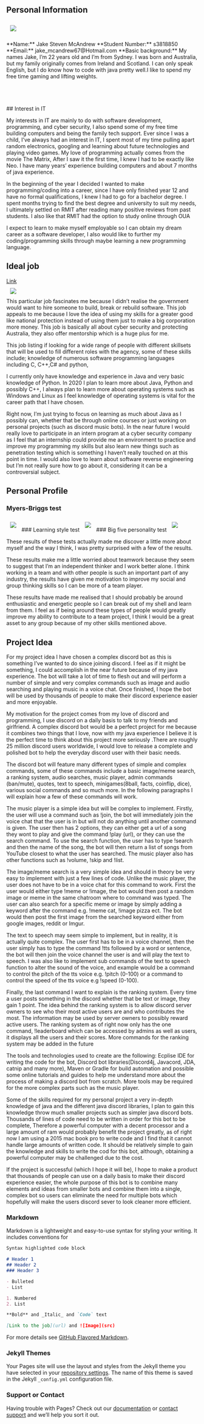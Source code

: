 ## Personal Information
<img src="yes.jpg"  style="float:left; padding: 10px">
<br /><br /><br />**Name:** Jake Steven McAndrew  
 **Student Number:** s3818850  
 **Email:** jake_mcandrew67@Hotmail.com  
 **Basic background:** My names Jake, I’m 22 years old and I’m from Sydney. I was born and Australia, but my family originally                       comes from Ireland and Scotland. I can only speak English, but I do know how to code with java pretty                         well.I like to spend my free time gaming and lifting weights. <br /><br /><br /><br /><br />  
## Interest in IT

My interests in IT are mainly to do with software development, programming, and cyber security, I also spend some of my free time building computers and being the family tech support. Ever since I was a child, I’ve always had an interest in IT, I spent most of my time pulling apart random electronics, googling and learning about future technologies and playing video games. My love of programming actually comes from the movie The Matrix, After I saw it the first time, I knew I had to be exactly like Neo. I have many years’ experience building computers and about 7 months of java experience.

In the beginning of the year I decided I wanted to make programming/coding into a career, since I have only finished year 12 and have no formal qualifications, I knew I had to go for a bachelor degree. I spent months trying to find the best degree and university to suit my needs, I ultimately settled on RMIT after reading many positive reviews from past students. I also like that RMIT had the option to study online through OUA

I expect to learn to make myself employable so I can obtain my dream career as a software developer, I also would like to further my coding/programming skills through maybe learning a new programming language.

## Ideal job
[Link](https://defencecareers.nga.net.au/cp/index.cfm?event=jobs.checkJobDetailsNewApplication&returnToEvent=jobs.processJobSearch&jobid=C51FA79E-F9DE-D26D-964B-ADCF1FCC63E0)<br />
<img src="unknown (1).png"  style="padding: 10px">
<br />This particular job fascinates me because I didn’t realise the government would want to hire someone to build, break or rebuild software. This job appeals to me because I love the idea of using my skills for a greater good like national protection instead of using them just to make a big corporation more money. This job is basically all about cyber security and protecting Australia, they also offer mentorship which is a huge plus for me.

This job listing if looking for a wide range of people with different skillsets that will be used to fill different roles with the agency, some of these skills include; knowledge of numerous software programming languages including C, C++,C# and python, 

I currently only have knowledge and experience in Java and very basic knowledge of Python. In 2020 I plan to learn more about Java, Python and possibly C++, I always plan to learn more about operating systems such as Windows and Linux as I feel knowledge of operating systems is vital for the career path that I have chosen.

Right now, I’m just trying to focus on learning as much about Java as I possibly can, whether that be through online courses or just working on personal projects (such as discord music bots). In the near future I would really love to participate in an intern program at a cyber security company as I feel that an internship could provide me an environment to practice and improve my programming my skills but also learn new things such as penetration testing which is something I haven’t really touched on at this point in time. I would also love to learn about software reverse engineering but I’m not really sure how to go about it, considering it can be a controversial subject.

## Personal Profile

### Myers-Briggs test
<img src="unknown (2).png"  style="padding: 10px">
### Learning style test
<img src="unknown (3).png"  style="padding: 10px">
### Big five personality test
<img src="Screen Shot 2019-12-14 at 12.47.52 pm.png"  style="padding: 10px">

These results of these tests actually made me discover a little more about myself and the way I think, I was pretty surprised with a few of the results. 

These results make me a little worried about teamwork because they seem to suggest that I’m an independent thinker and I work better alone. I think working in a team and with other people is such an important part of any industry, the results have given me motivation to improve my social and group thinking skills so I can be more of a team player. 

These results have made me realised that I should probably be around enthusiastic and energetic people so I can break out of my shell and learn from them. I feel as if being around these types of people would greatly improve my ability to contribute to a team project, I think I would be a great asset to any group because of my other skills mentioned above. 

## Project Idea

For my project idea I have chosen a complex discord bot as this is something I’ve wanted to do since joining discord. I feel as if it might be something, I could accomplish in the near future because of my java experience. The bot will take a lot of time to flesh out and will perform a number of simple and very complex commands such as image and audio searching and playing music in a voice chat. Once finished, I hope the bot will be used by thousands of people to make their discord experience easier and more enjoyable. 

My motivation for the project comes from my love of discord and programming, I use discord on a daily basis to talk to my friends and girlfriend. A complex discord bot would be a perfect project for me because it combines two things that I love, now with my java experience I believe it is the perfect time to think about this project more seriously .There are roughly 25 million discord users worldwide, I would love to release a complete and polished bot to help the everyday discord user with their basic needs. 

The discord bot will feature many different types of simple and complex commands, some of these commands include a basic image/meme search, a ranking system, audio searches, music player, admin commands (ban/mute), quotes, text to speech, minigames(8ball, facts, coinflip, dice), various social commands and so much more. In the following paragraphs I will explain how a few of these commands will work.

The music player is a simple idea but will be complex to implement. Firstly, the user will use a command such as !join, the bot will immediately join the voice chat that the user is in but will not do anything until another command is given. The user then has 2 options, they can either get a url of a song they wont to play and give the command !play (url), or they can use the search command. To use the search function, the user has to type !search and then the name of the song, the bot will then return a list of songs from YouTube closest to what the user has searched. The music player also has other functions such as !volume, !skip and !list.

The image/meme search is a very simple idea and should in theory be very easy to implement with just a few lines of code. Unlike the music player, the user does not have to be in a voice chat for this command to work. First the user would either type !meme or !image, the bot would then post a random image or meme in the same chatroom where to command was typed. The user can also search for a specific meme or image by simply adding a keyword after the command e.g. !meme cat, !image pizza ect. The bot would then post the first image from the searched keyword either from google images, reddit or Imgur.

The text to speech may seem simple to implement, but in reality, it is actually quite complex. The user first has to be in a voice channel, then the user simply has to type the command !tts followed by a word or sentence, the bot will then join the voice channel the user is and will play the text to speech. I was also like to implement sub commands of the text to speech function to alter the sound of the voice, and example would be a command to control the pitch of the tts voice e.g. !pitch (0-100) or a command to control the speed of the tts voice e.g !speed (0-100).

Finally, the last command I want to explain is the ranking system. Every time a user posts something in the discord whether that be text or image, they gain 1 point. The idea behind the ranking system is to allow discord server owners to see who their most active users are and who contributes the most. The information may be used by server owners to possibly reward active users. The ranking system as of right now only has the one command, !leaderboard which can be accessed by admins as well as users, it displays all the users and their scores. More commands for the ranking system may be added in the future 

The tools and technologies used to create are the following: Ecplise IDE for writing the code for the bot, Discord bot libraries(Discord4j, Javacord, JDA, catnip and many more), Maven or Gradle for build automation and possible some online tutorials and guides to help me understand more about the process of making a discord bot from scratch. More tools may be required for the more complex parts such as the music player.

Some of the skills required for my personal project a very in-depth knowledge of java and the different java discord libraries, I plan to gain this knowledge throw much smaller projects such as simpler java discord bots. Thousands of lines of code need to be written in order for this bot to be complete, Therefore a powerful computer with a decent processor and a large amount of ram would probably benefit the project greatly, as of right now I am using a 2015 mac book pro to write code and I find that it cannot handle large amounts of written code. It should be relatively simple to gain the knowledge and skills to write the cod for this bot, although, obtaining a powerful computer may be challenged due to the cost. 

If the project is successful (which I hope it will be), I hope to make a product that thousands of people can use on a daily basis to make their discord experience easier, the whole purpose of this bot is to combine many elements and ideas from smaller bots and combine them into a single, complex bot so users can eliminate the need for multiple bots which hopefully will make the users discord sever to look cleaner more efficient.


### Markdown

Markdown is a lightweight and easy-to-use syntax for styling your writing. It includes conventions for

```markdown
Syntax highlighted code block

# Header 1
## Header 2
### Header 3

- Bulleted
- List

1. Numbered
2. List

**Bold** and _Italic_ and `Code` text

[Link to the job](url) and ![Image](src)
```

For more details see [GitHub Flavored Markdown](https://guides.github.com/features/mastering-markdown/).

### Jekyll Themes

Your Pages site will use the layout and styles from the Jekyll theme you have selected in your [repository settings](https://github.com/JakeMcAndrew221/JakeMcAndrew221.github.io/settings). The name of this theme is saved in the Jekyll `_config.yml` configuration file.

### Support or Contact

Having trouble with Pages? Check out our [documentation](https://help.github.com/categories/github-pages-basics/) or [contact support](https://github.com/contact) and we’ll help you sort it out.
